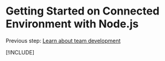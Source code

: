 # Getting Started on Connected Environment with Node.js

Previous step: [Learn about team development](get-started-nodejs-06.md)

[!INCLUDE[](common/well-done.md)]
